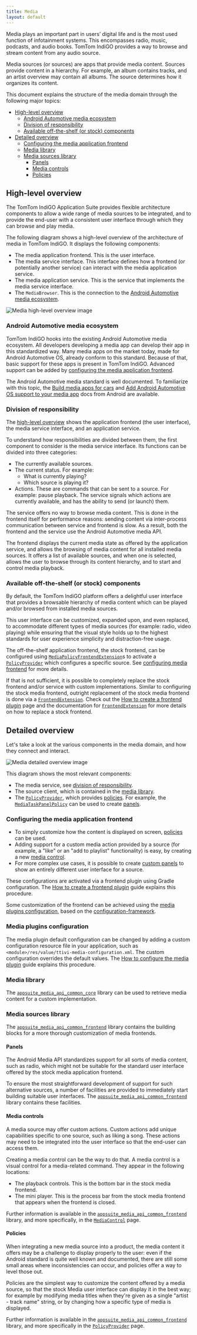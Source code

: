 ```yaml
---
title: Media
layout: default
---
```


Media plays an important part in users’ digital life and is the most used function of infotainment
systems. This encompasses radio, music, podcasts, and audio books. TomTom IndiGO provides a way to
browse and stream content from any audio source.

Media sources (or sources) are apps that provide media content. Sources provide content in a
hierarchy. For example, an album contains tracks, and an artist overview may contain all albums.
The source determines how it organizes its content.

This document explains the structure of the media domain through the following major topics:

- [High-level overview](#high-level-overview)
    - [Android Automotive media ecosystem](#android-automotive-media-ecosystem)
    - [Division of responsibility](#division-of-responsibility)
    - [Available off-the-shelf (or stock) components](#available-off-the-shelf-or-stock-components)
- [Detailed overview](#detailed-overview)
    - [Configuring the media application frontend](#configuring-the-media-application-frontend)
    - [Media library](#media-library)
    - [Media sources library](#media-sources-library)
        - [Panels](#panels)
        - [Media controls](#media-controls)
        - [Policies](#policies)

## High-level overview

The TomTom IndiGO Application Suite provides flexible architecture components to allow a wide range
of media sources to be integrated, and to provide the end-user with a consistent user interface
through which they can browse and play media.

The following diagram shows a high-level overview of the architecture of media in TomTom IndiGO. It
displays the following components:
- The media application frontend. This is the user interface.
- The media service interface. This interface defines how a frontend (or potentially another
  service) can interact with the media application service.
- The media application service. This is the service that implements the media service interface.
- The `MediaBrowser`. This is the connection to the
  [Android Automotive media ecosystem](#android-automotive-media-ecosystem).

![Media high-level overview image](images/media_domain-high-level-overview.svg)

### Android Automotive media ecosystem

TomTom IndiGO hooks into the existing Android Automotive media ecosystem. All developers developing
a media app can develop their app in this standardized way. Many media apps on the market today,
made for Android Automotive OS, already conform to this standard. Because of
that, basic support for these apps is present in TomTom IndiGO. Advanced support can be added by
[configuring the media application frontend](#configuring-the-media-application-frontend).

The Android Automotive media standard is well documented. To familiarize with this topic, the
[Build media apps for cars](https://developer.android.com/training/cars/media) and
[Add Android Automotive OS support to your media app](https://developer.android.com/training/cars/media/automotive-os)
docs from Android are available.

### Division of responsibility

The [high-level overview](#high-level-overview) shows the application frontend (the user interface),
the media service interface, and an application service.

To understand how responsibilities are divided between them, the first component to consider is
the media service interface. Its functions can be divided into three categories:
- The currently available sources.
- The current status. For example:
    - What is currently playing?
    - Which source is playing it?
- Actions. These are commands that can be sent to a source. For example: pause playback. The
  service signals which actions are currently available, and has the ability to send (or launch)
  them.

The service offers no way to browse media content. This is done in the frontend itself for
performance reasons: sending content via inter-process communication between service and frontend
is slow. As a result, both the frontend and the service use the Android Automotive media API.

The frontend displays the current media state as offered by the application service, and allows
the browsing of media content for all installed media sources. It offers a list of available
sources, and when one is selected, allows the user to browse through its content hierarchy, and to
start and control media playback.

### Available off-the-shelf (or stock) components

By default, the TomTom IndiGO platform offers a delightful user interface that provides a browsable
hierarchy of media content which can be played and/or browsed from installed media sources.

This user interface can be customized, expanded upon, and even replaced, to accommodate different
types of media sources (for example: radio, video playing) while ensuring that the visual style
holds up to the highest standards for user experience simplicity and distraction-free usage.

The off-the-shelf application frontend, the stock frontend, can be configured using
[`MediaPolicyFrontendExtension`](TTIVI_INDIGO_API)s to activate a
[`PolicyProvider`](TTIVI_INDIGO_API) which configures a specific source. See
[configuring media frontend](#configuring-the-media-application-frontend) for more details.

If that is not sufficient, it is possible to completely replace the stock frontend and/or service
with custom implementations. Similar to configuring the stock media frontend, outright replacement
of the stock media frontend is done via a [`FrontendExtension`](TTIVI_INDIGO_API). Check out the
[How to create a frontend plugin](/tomtom-indigo/documentation/tutorials-and-examples/basics/create-a-frontend-plugin)
page and the documentation for [`FrontendExtension`](TTIVI_INDIGO_API) for more details on how to
replace a stock frontend.

## Detailed overview

Let's take a look at the various components in the media domain, and how they connect and interact.

![Media detailed overview image](images/media_domain-detailed-overview.svg)

This diagram shows the most relevant components:
- The media service, see [division of responsibility](#division-of-responsibility).
- The source client, which is contained in the [media library](#media-library).
- The [`PolicyProvider`](TTIVI_INDIGO_API), which provides [policies](#policies). For example, the
  [`MediaTaskPanelPolicy`](TTIVI_INDIGO_API) can be used to create [panels](#panels).

### Configuring the media application frontend

- To simply customize how the content is displayed on screen, [policies](#policies) can be used.
- Adding support for a custom media action provided by a source (for example, a "like" or an "add to
  playlist" functionality) is easy, by creating a new [media control](#media-controls).
- For more complex use cases, it is possible to create [custom panels](#panels) to show an entirely
  different user interface for a source.

These configurations are activated via a frontend plugin using Gradle configuration. The
[How to create a frontend plugin](/tomtom-indigo/documentation/tutorials-and-examples/basics/create-a-frontend-plugin)
guide explains this procedure.

Some customization of the frontend can be achieved using the [media plugins configuration](#media-plugins-configuration), 
based on the [configuration-framework](/tomtom-indigo/documentation/tutorials-and-examples/customization/use-the-configuration-framework).

### Media plugins configuration

The media plugin default configuration can be changed by adding a custom configuration resource file
in your application, such as `<module>/res/value/ttivi-media-configuration.xml`. The custom 
configuration overrides the default values. The 
[How to configure the media plugin](/tomtom-indigo/documentation/tutorials-and-examples/media/configure-the-media-plugins)
guide explains this procedure.

### Media library

The [`appsuite_media_api_common_core`](TTIVI_INDIGO_API) library can be used to retrieve media
content for a custom implementation.

### Media sources library

The [`appsuite_media_api_common_frontend`](TTIVI_INDIGO_API) library contains the building blocks
for a more thorough customization of media frontends.

#### Panels

The Android Media API standardizes support for all sorts of media content, such as radio, which
might not be suitable for the standard user interface offered by the stock media application
frontend.

To ensure the most straightforward development of support for such alternative sources, a number
of facilities are provided to immediately start building suitable user interfaces.
The [`appsuite_media_api_common_frontend`](TTIVI_INDIGO_API) library contains these facilities.

#### Media controls

A media source may offer custom actions. Custom actions add unique capabilities
specific to one source, such as liking a song. These actions may need to be integrated into the
user interface so that the end-user can access them.

Creating a media control can be the way to do that. A media control is a visual control for a
media-related command. They appear in the following locations:
- The playback controls. This is the bottom bar in the stock media frontend.
- The mini player. This is the process bar from the stock media frontend that appears when the
  frontend is closed.

Further information is available in the [`appsuite_media_api_common_frontend`](TTIVI_INDIGO_API)
library, and more specifically, in the [`MediaControl`](TTIVI_INDIGO_API) page.

#### Policies

When integrating a new media source into a product, the media content it offers may be a challenge
to display properly to the user: even if the Android standard is quite well known and documented,
there are still some small areas where inconsistencies can occur, and policies offer a way to level
those out.

Policies are the simplest way to customize the content offered by a media source, so that the
stock Media user interface can display it in the best way; for example by modifying media titles
when they're given as a single "artist - track name" string, or by changing how a specific type of
media is displayed.

Further information is available in the [`appsuite_media_api_common_frontend`](TTIVI_INDIGO_API)
library, and more specifically in the [`PolicyProvider`](TTIVI_INDIGO_API) page.
